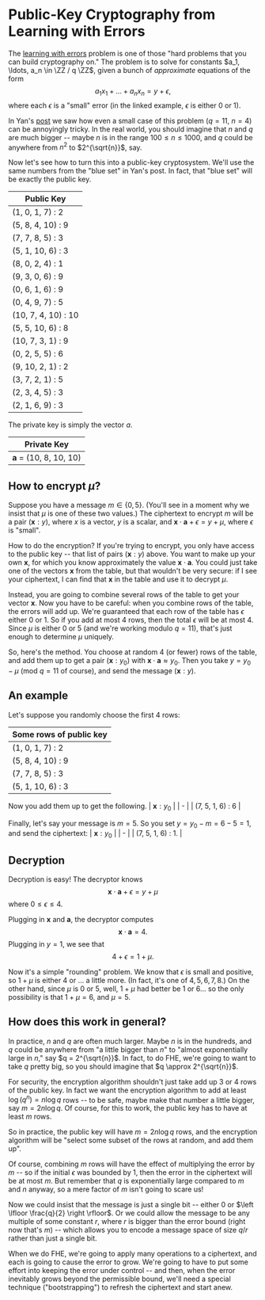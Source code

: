 $\newcommand{\ZZ}{\mathbb{Z}}$

# Public-Key Cryptography from Learning with Errors

The [learning with errors](https://notes.0xparc.org/notes/learning-with-errors-exercise) problem is one of those "hard problems that you can build cryptography on." The problem is to solve for constants $a_1, \ldots, a_n \in \ZZ / q \ZZ$, given a bunch of _approximate_ equations of the form $$a_1 x_1 + \dots + a_n x_n = y + \epsilon,$$ where each $\epsilon$ is a "small" error (in the linked example, $\epsilon$ is either 0 or 1).

In Yan's [post](https://notes.0xparc.org/notes/learning-with-errors-exercise) we saw how even a small case of this problem ($q = 11$, $n = 4$) can be annoyingly tricky. In the real world, you should imagine that $n$ and $q$ are much bigger -- maybe $n$ is in the range $100 \leq n \leq 1000$, and $q$ could be anywhere from $n^2$ to $2^{\sqrt{n}}$, say.

Now let's see how to turn this into a public-key cryptosystem. We'll use the same numbers from the "blue set" in Yan's post. In fact, that "blue set" will be exactly the public key.

| Public Key          |
| ------------------- |
| (1, 0, 1, 7) : 2    |
| (5, 8, 4, 10) : 9   |
| (7, 7, 8, 5) : 3    |
| (5, 1, 10, 6) : 3   |
| (8, 0, 2, 4) : 1    |
| (9, 3, 0, 6) : 9    |
| (0, 6, 1, 6) : 9    |
| (0, 4, 9, 7) : 5    |
| (10, 7, 4, 10) : 10 |
| (5, 5, 10, 6) : 8   |
| (10, 7, 3, 1) : 9   |
| (0, 2, 5, 5) : 6    |
| (9, 10, 2, 1) : 2   |
| (3, 7, 2, 1) : 5    |
| (2, 3, 4, 5) : 3    |
| (2, 1, 6, 9) : 3    |

The private key is simply the vector $a$.

| Private Key                    |
| ------------------------------ |
| $\mathbf{a}$ = (10, 8, 10, 10) |

## How to encrypt $\mu$?

Suppose you have a message $m \in \{0, 5\}$. (You'll see in a moment why we insist that $\mu$ is one of these two values.) The ciphertext to encrypt $m$ will be a pair $(\mathbf{x} : y)$, where $x$ is a vector, $y$ is a scalar, and $\mathbf{x} \cdot \mathbf{a} + \epsilon = y + \mu$, where $\epsilon$ is "small".

How to do the encryption? If you're trying to encrypt, you only have access to the public key -- that list of pairs $(\mathbf{x} : y)$ above. You want to make up your own $\mathbf{x}$, for which you know approximately the value $\mathbf{x} \cdot \mathbf{a}$. You could just take one of the vectors $\mathbf{x}$ from the table, but that wouldn't be very secure: if I see your ciphertext, I can find that $\mathbf{x}$ in the table and use it to decrypt $\mu$.

Instead, you are going to combine several rows of the table to get your vector $\mathbf{x}$. Now you have to be careful: when you combine rows of the table, the errors will add up. We're guaranteed that each row of the table has $\epsilon$ either $0$ or $1$. So if you add at most $4$ rows, then the total $\epsilon$ will be at most $4$. Since $\mu$ is either $0$ or $5$ (and we're working modulo $q = 11$), that's just enough to determine $\mu$ uniquely.

So, here's the method. You choose at random 4 (or fewer) rows of the table, and add them up to get a pair $(\mathbf{x} : y_0)$ with $\mathbf{x} \cdot \mathbf{a} \approx y_0$. Then you take $y = y_0 - \mu$ (mod $q = 11$ of course), and send the message $(\mathbf{x}: y)$.

## An example

Let's suppose you randomly choose the first 4 rows:

| Some rows of public key |
| ----------------------- |
| (1, 0, 1, 7) : 2        |
| (5, 8, 4, 10) : 9       |
| (7, 7, 8, 5) : 3        |
| (5, 1, 10, 6) : 3       |

Now you add them up to get the following.
| $\mathbf{x} : y_0$ |
| - |
| (7, 5, 1, 6) : 6 |

Finally, let's say your message is $m = 5$. So you set $y = y_0 - m = 6 - 5 = 1$, and send the ciphertext:
| $\mathbf{x} : y_0$ |
| - |
| (7, 5, 1, 6) : 1. |

## Decryption

Decryption is easy! The decryptor knows $$\mathbf{x} \cdot \mathbf{a} + \epsilon = y + \mu$$ where $0 \leq \epsilon \leq 4$.

Plugging in $\mathbf{x}$ and $\mathbf{a}$, the decryptor computes $$\mathbf{x} \cdot \mathbf{a} = 4.$$ Plugging in $y = 1$, we see that $$4 + \epsilon = 1 + \mu.$$

Now it's a simple "rounding" problem. We know that $\epsilon$ is small and positive, so $1 + \mu$ is either $4$ or ... a little more. (In fact, it's one of $4, 5, 6, 7, 8$.) On the other hand, since $\mu$ is 0 or 5, well, $1+\mu$ had better be 1 or 6... so the only possibility is that $1+\mu = 6$, and $\mu = 5$.

## How does this work in general?

In practice, $n$ and $q$ are often much larger. Maybe $n$ is in the hundreds, and $q$ could be anywhere from "a little bigger than $n$" to "almost exponentially large in $n$," say $q = 2^{\sqrt{n}}$. In fact, to do FHE, we're going to want to take $q$ pretty big, so you should imagine that $q \approx 2^{\sqrt{n}}$.

For security, the encryption algorithm shouldn't just take add up 3 or 4 rows of the public key. In fact we want the encryption algorithm to add at least $\log(q^n) = n \log q$ rows -- to be safe, maybe make that number a little bigger, say $m = 2 n \log q$. Of course, for this to work, the public key has to have at least $m$ rows.

So in practice, the public key will have $m = 2n \log q$ rows, and the encryption algorithm will be "select some subset of the rows at random, and add them up".

Of course, combining $m$ rows will have the effect of multiplying the error by $m$ -- so if the initial $\epsilon$ was bounded by $1$, then the error in the ciphertext will be at most $m$. But remember that $q$ is exponentially large compared to $m$ and $n$ anyway, so a mere factor of $m$ isn't going to scare us!

Now we could insist that the message is just a single bit -- either $0$ or $\left \lfloor \frac{q}{2} \right \rfloor$. Or we could allow the message to be any multiple of some constant $r$, where $r$ is bigger than the error bound (right now that's $m$) -- which allows you to encode a message space of size $q/r$ rather than just a single bit.

When we do FHE, we're going to apply many operations to a ciphertext, and each is going to cause the error to grow. We're going to have to put some effort into keeping the error under control -- and then, when the error inevitably grows beyond the permissible bound, we'll need a special technique ("bootstrapping") to refresh the ciphertext and start anew.
